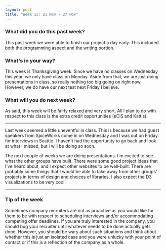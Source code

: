 ```yaml
---
layout: post
title: "Week 13: 21 Nov - 27 Nov"
---
```


### What did you do this past week?
This past week we were able to finish our project a day early. This included both the programming aspect and the writing portion.

### What's in your way?
This week is Thanksgiving week. Since we have no classes on Wednesday this year, we only have class on Monday. Aside from that, we are just doing presentations in class, so really nothing too big going on right now. However, we do have our next test next Friday I believe.

### What will you do next week?
As said, this week will be fairly relaxed and very short. All I plan to do with respect to this class is the extra credit opportunities (eCIS and Kattis).

---

Last week seemed a little uneventful in class. This is because we had guest speakers from SpiceWorks come in on Wednesday and I was out on Friday for interviews in Seattle. I haven't had the opportunity to go back and look at what I missed, but I will be doing so soon.

The next couple of weeks we are doing presentations. I'm excited to see what the other groups have built. There were some good project ideas that I've heard about, and I expect other websites to be well-built. There are probably some things that I would be able to take away from other groups' projects in terms of design and choices of libraries. I also expect the D3 visualizations to be very cool.

---

### Tip of the week
Sometimes company recruiters are not as proactive as you would like for them to be with respect to scheduling interviews and/or accommodating competing offer deadlines. If you are truly interested in the company, you should bug your recruiter until whatever needs to be done actually gets done. However, you should be wary about such situations and think about whether this is just an isolated case and you were unlucky with your point of contact or if this is a reflection of the company as a whole.